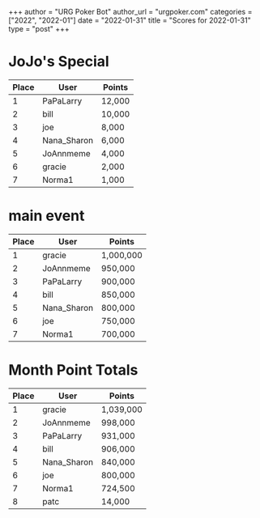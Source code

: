 +++
author = "URG Poker Bot"
author_url = "urgpoker.com"
categories = ["2022", "2022-01"]
date = "2022-01-31"
title = "Scores for 2022-01-31"
type = "post"
+++
# JoJo's Special

| Place | User | Points |
|-------|------|--------|
| 1 | PaPaLarry | 12,000 |
| 2 | bill | 10,000 |
| 3 | joe | 8,000 |
| 4 | Nana_Sharon | 6,000 |
| 5 | JoAnnmeme | 4,000 |
| 6 | gracie | 2,000 |
| 7 | Norma1 | 1,000 |

# main event

| Place | User | Points |
|-------|------|--------|
| 1 | gracie | 1,000,000 |
| 2 | JoAnnmeme | 950,000 |
| 3 | PaPaLarry | 900,000 |
| 4 | bill | 850,000 |
| 5 | Nana_Sharon | 800,000 |
| 6 | joe | 750,000 |
| 7 | Norma1 | 700,000 |

# Month Point Totals

| Place | User | Points |
|-------|------|--------|
| 1 | gracie | 1,039,000 |
| 2 | JoAnnmeme | 998,000 |
| 3 | PaPaLarry | 931,000 |
| 4 | bill | 906,000 |
| 5 | Nana_Sharon | 840,000 |
| 6 | joe | 800,000 |
| 7 | Norma1 | 724,500 |
| 8 | patc | 14,000 |
